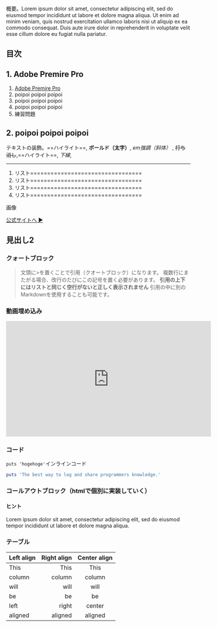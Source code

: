 概要。Lorem ipsum dolor sit amet, consectetur adipiscing elit, sed do eiusmod tempor incididunt ut labore et dolore magna aliqua. Ut enim ad minim veniam, quis nostrud exercitation ullamco laboris nisi ut aliquip ex ea commodo consequat. Duis aute irure dolor in reprehenderit in voluptate velit esse cillum dolore eu fugiat nulla pariatur.

## 目次

## 1. Adobe Premire Pro
1. <a href="">Adobe Premire Pro</a>
2. poipoi poipoi poipoi
3. poipoi poipoi poipoi
4. poipoi poipoi poipoi
5. 練習問題

## 2. poipoi poipoi poipoi
テキストの装飾。==ハイライト==, **ボールド（太字）**, *em強調（斜体）* , ~~打ち消し~~,==ハイライト==, _下線_, 

----

1. リスト=================================
2. リスト=================================
3. リスト=================================
4. リスト=================================

画像

<a href="" class="link__btn">公式サイトへ ▶︎ </a>

## 見出し2
### クォートブロック

> 文頭に>を置くことで引用（クオートブロック）になります。
> 複数行にまたがる場合、改行のたびにこの記号を置く必要があります。
> **引用の上下にはリストと同じく空行がないと正しく表示されません**
> 引用の中に別のMarkdownを使用することも可能です。

### 動画埋め込み

<iframe width="560" height="315" src="https://www.youtube.com/embed/FwCqxHGfHAk" frameborder="0" allowfullscreen></iframe>

### コード

`puts 'hogehoge'`インラインコード

```ruby
puts 'The best way to log and share programmers knowledge.'
```

### コールアウトブロック（htmlで個別に実装していく）

<div class="callouts">
  <h4>ヒント</h4>
  <p>Lorem ipsum dolor sit amet, consectetur adipiscing elit, sed do eiusmod tempor incididunt ut labore et dolore magna aliqua.</p>
</div>

### テーブル

| Left align | Right align | Center align |
|:-----------|------------:|:------------:|
| This       | This        | This         |
| column     | column      | column       |
| will       | will        | will         |
| be         | be          | be           |
| left       | right       | center       |
| aligned    | aligned     | aligned      |
